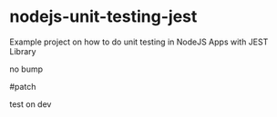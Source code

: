 # nodejs-unit-testing-jest
Example project on how to do unit testing in NodeJS Apps with JEST Library

no bump

#patch

test on dev